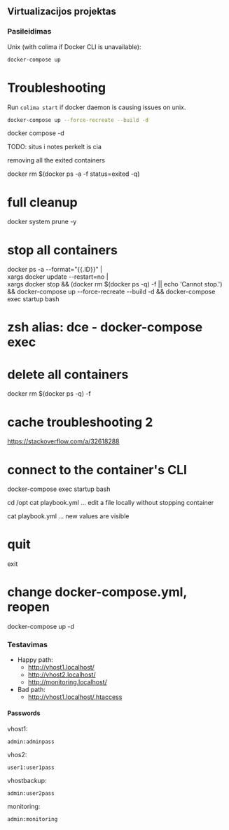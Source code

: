 ## Virtualizacijos projektas

### Pasileidimas

Unix (with colima if Docker CLI is unavailable):

```bash
docker-compose up
```

# Troubleshooting

Run `colima start` if docker daemon is causing issues on unix.

```bash
docker-compose up --force-recreate --build -d
```

docker compose -d

TODO: situs i notes perkelt is cia

removing all the exited containers

docker rm $(docker ps -a -f status=exited -q)

# full cleanup

docker system prune -y

# stop all containers

docker ps -a --format="{{.ID}}" | \
 xargs docker update --restart=no | \
 xargs docker stop && (docker rm $(docker ps -q) -f || echo 'Cannot stop.') &&
docker-compose up --force-recreate --build -d &&
docker-compose exec startup bash

# zsh alias: dce - docker-compose exec

# delete all containers

docker rm $(docker ps -q) -f

# cache troubleshooting 2

https://stackoverflow.com/a/32618288

# connect to the container's CLI

docker-compose exec startup bash

cd /opt
cat playbook.yml
... edit a file locally without stopping container

cat playbook.yml
... new values are visible

# quit

exit

# change docker-compose.yml, reopen

docker-compose up -d

### Testavimas

- Happy path:
  - http://vhost1.localhost/
  - http://vhost2.localhost/
  - http://monitoring.localhost/
- Bad path:
  - http://vhost1.localhost/.htaccess

#### Passwords

vhost1:

    admin:adminpass

vhos2:

    user1:user1pass

vhostbackup:

    admin:user2pass

monitoring:

    admin:monitoring
